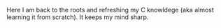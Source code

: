Here I am back to the roots and refreshing my C knowldege (aka almost learning it from scratch). It keeps my mind sharp.
